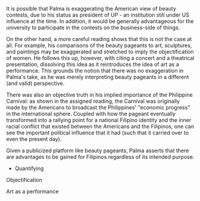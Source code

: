 It is possible that Palma is exaggerating the American view of beauty contests, due to his status as president of UP - an institution still under US influence at the time. In addition, it would be generally advantageous for the university to participate in the contests on the business-side of things.

On the other hand, a more careful reading shows that this is not the case at all. For example, his comparisons of the beauty pageants to art, sculptures, and paintings may be exaggerated and stretched to imply the objectification of women. He follows this up, however, with citing a concert and a theatrical presentation, dissolving this idea as it reintroduces the idea of art as a performance. This grounds the notion that there was no exaggeration in Palma's take, as he was merely interpreting beauty pageants in a different (and valid) perspective.

There was also an objective truth in his implied importance of the Philippine Carnival: as shown in the assigned reading, the Carnival was originally made by the Americans to broadcast the Philippines' "economic progress" in the international sphere. Coupled with how the pageant eventually transformed into a rallying point for a national Filipino identity and the inner racial conflict that existed between the Americans and the Filipinos, one can see the important political influence that it had (such that it carried over to even the present day).

Given a publicized platform like beauty pageants, Palma asserts that there are advantages to be gained for Filipinos regardless of its intended purpose.


- Quantifying

Objectification

Art as a performance